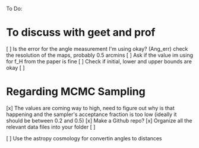 To Do: 

# To discuss with geet and prof
[ ] Is the error for the angle measurement I'm using okay? (Ang_err)
    check the resolution of the maps, probably 0.5 arcmins
[ ] Ask if the value im using for f_H from the paper is fine
[ ] Check if initial, lower and upper bounds are okay
[ ]

# Regarding MCMC Sampling
[x] The values are coming way to high, need to figure out why is that happening
    and the sampler's acceptance fraction is too low (ideally it should be between 0.2 and 0.5)
[x] Make a Github repo?
[x] Organize all the relevant data files into your folder
[ ] 

[ ] Use the astropy cosmology for convertin angles to distances